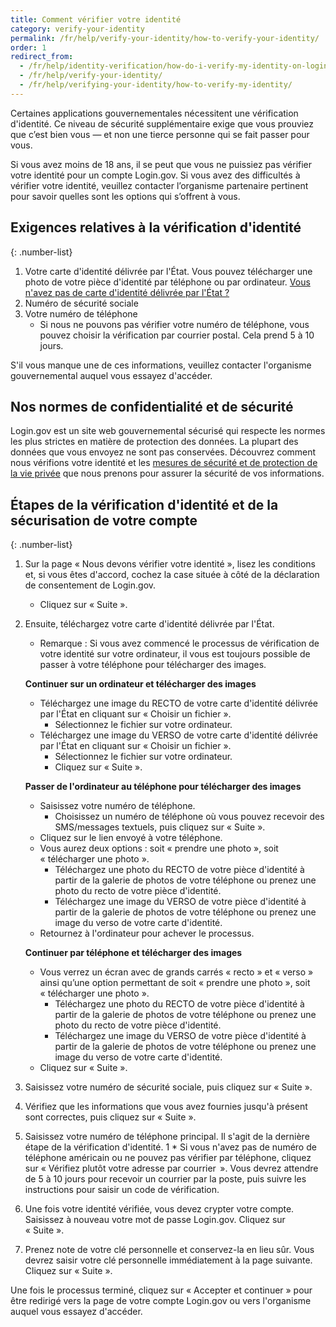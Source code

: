 ```yaml
---
title: Comment vérifier votre identité
category: verify-your-identity
permalink: /fr/help/verify-your-identity/how-to-verify-your-identity/
order: 1
redirect_from:
  - /fr/help/identity-verification/how-do-i-verify-my-identity-on-logingov/
  - /fr/help/verify-your-identity/
  - /fr/help/verifying-your-identity/how-to-verify-my-identity/
---
```


Certaines applications gouvernementales nécessitent une vérification d'identité. Ce niveau de sécurité supplémentaire exige que vous prouviez que c’est bien vous — et non une tierce personne qui se fait passer pour vous.

Si vous avez moins de 18 ans, il se peut que vous ne puissiez pas vérifier votre identité pour un compte Login.gov. Si vous avez des difficultés à vérifier votre identité, veuillez contacter l’organisme partenaire pertinent pour savoir quelles sont les options qui s’offrent à vous.

## Exigences relatives à la vérification d'identité

{: .number-list}
1. Votre carte d'identité délivrée par l'État. Vous pouvez télécharger une photo de votre pièce d'identité par téléphone ou par ordinateur. [Vous n'avez pas de carte d'identité délivrée par l'État ?](/fr/help/verify-your-identity/accepted-state-issued-identification/)
2. Numéro de sécurité sociale
3. Votre numéro de téléphone
    * Si nous ne pouvons pas vérifier votre numéro de téléphone, vous pouvez choisir la vérification par courrier postal. Cela prend 5 à 10 jours.

S'il vous manque une de ces informations, veuillez contacter l'organisme gouvernemental auquel vous essayez d'accéder.

## Nos normes de confidentialité et de sécurité
Login.gov est un site web gouvernemental sécurisé qui respecte les normes les plus strictes en matière de protection des données. La plupart des données que vous envoyez ne sont pas conservées. Découvrez comment nous vérifions votre identité et les [mesures de sécurité et de protection de la vie privée](/fr/policy/) que nous prenons pour assurer la sécurité de vos informations.

## Étapes de la vérification d'identité et de la sécurisation de votre compte

{: .number-list}
1. Sur la page « Nous devons vérifier votre identité », lisez les conditions et, si vous êtes d'accord, cochez la case située à côté de la déclaration de consentement de Login.gov.
    * Cliquez sur « Suite ».
1. Ensuite, téléchargez votre carte d'identité délivrée par l'État.
    * Remarque : Si vous avez commencé le processus de vérification de votre identité sur votre ordinateur, il vous est toujours possible de passer à votre téléphone pour télécharger des images.

    **Continuer sur un ordinateur et télécharger des images**

    * Téléchargez une image du RECTO de votre carte d'identité délivrée par l'État en cliquant sur « Choisir un fichier ».
        * Sélectionnez le fichier sur votre ordinateur.
    * Téléchargez une image du VERSO de votre carte d'identité délivrée par l'État en cliquant sur « Choisir un fichier ».
        * Sélectionnez le fichier sur votre ordinateur.
        * Cliquez sur « Suite ».

    **Passer de l'ordinateur au téléphone pour télécharger des images**

    * Saisissez votre numéro de téléphone.
        * Choisissez un numéro de téléphone où vous pouvez recevoir des SMS/messages textuels, puis cliquez sur « Suite ».
    * Cliquez sur le lien envoyé à votre téléphone.
    * Vous aurez deux options : soit « prendre une photo », soit « télécharger une photo ».
        * Téléchargez une photo du RECTO de votre pièce d'identité à partir de la galerie de photos de votre téléphone ou prenez une photo du recto de votre pièce d'identité.
        * Téléchargez une image du VERSO de votre pièce d'identité à partir de la galerie de photos de votre téléphone ou prenez une image du verso de votre carte d'identité.
    * Retournez à l'ordinateur pour achever le processus.

    **Continuer par téléphone et télécharger des images**

    * Vous verrez un écran avec de grands carrés « recto » et « verso » ainsi qu’une option permettant de soit « prendre une photo », soit « télécharger une photo ».
        * Téléchargez une photo du RECTO de votre pièce d'identité à partir de la galerie de photos de votre téléphone ou prenez une photo du recto de votre pièce d'identité.
        * Téléchargez une image du VERSO de votre pièce d'identité à partir de la galerie de photos de votre téléphone ou prenez une image du verso de votre carte d'identité.
    * Cliquez sur « Suite ».
1. Saisissez votre numéro de sécurité sociale, puis cliquez sur « Suite ».
1. Vérifiez que les informations que vous avez fournies jusqu'à présent sont correctes, puis cliquez sur « Suite ».
1. Saisissez votre numéro de téléphone principal. Il s'agit de la dernière étape de la vérification d'identité.
1   * Si vous n'avez pas de numéro de téléphone américain ou ne pouvez pas vérifier par téléphone, cliquez sur « Vérifiez plutôt votre adresse par courrier  ». Vous devrez attendre de 5 à 10 jours pour recevoir un courrier par la poste, puis suivre les instructions pour saisir un code de vérification.
1. Une fois votre identité vérifiée, vous devez crypter votre compte. Saisissez à nouveau votre mot de passe Login.gov. Cliquez sur « Suite ».
1. Prenez note de votre clé personnelle et conservez-la en lieu sûr. Vous devrez saisir votre clé personnelle immédiatement à la page suivante. Cliquez sur « Suite ».

Une fois le processus terminé, cliquez sur « Accepter et continuer » pour être redirigé vers la page de votre compte Login.gov ou vers l'organisme auquel vous essayez d'accéder.
